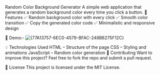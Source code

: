 Random Color Background Generator
A simple web application that generates a random background color every time you click a button.
🚀 Features
✅ Random background color with every click
✅ Smooth color transition
✅ Copy the generated color code
✅ Minimalistic and responsive design

📸 Demo:-
![{77A13757-6EC0-4579-BFAC-248B8275F12C}](https://github.com/user-attachments/assets/05ae5cfa-ce24-4696-9690-c9ae04fad438)

💡 Technologies Used
HTML – Structure of the page
CSS – Styling and animations
JavaScript – Random color generation
🌟 Contributing
Want to improve this project? Feel free to fork the repo and submit a pull request.

📜 License
This project is licensed under the MIT License.
